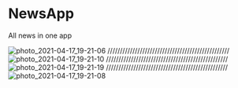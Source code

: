 # NewsApp
All news in one app

![photo_2021-04-17_19-21-06](https://user-images.githubusercontent.com/60829984/125161311-e2fa0900-e181-11eb-951f-bbf82677869b.jpg)
/////////////////////////////////////////////////
![photo_2021-04-17_19-21-10](https://user-images.githubusercontent.com/60829984/125161327-fc9b5080-e181-11eb-87dc-ebfe6afbd163.jpg)
/////////////////////////////////////////////////
![photo_2021-04-17_19-21-19](https://user-images.githubusercontent.com/60829984/125161339-0de45d00-e182-11eb-8869-586dcba3d99b.jpg)
/////////////////////////////////////////////////
![photo_2021-04-17_19-21-08](https://user-images.githubusercontent.com/60829984/125161360-22c0f080-e182-11eb-8744-e66417bdac96.jpg)
